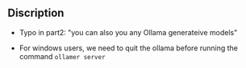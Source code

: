 ## Discription

- Typo in part2: "you can also you any Ollama generateive models"

- For windows users, we need to quit the ollama before running the command `ollamer server`
